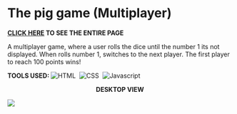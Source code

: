# The pig game (Multiplayer)

<b>[CLICK HERE](https://henriquenagy.github.io/Pig-Game-JavaScriptCourse2024/) TO SEE THE ENTIRE PAGE</b>

A multiplayer game, where a user rolls the dice until the number 1 its not displayed. When rolls number 1, switches to the next player. The first player to reach 100 points wins!

<b>TOOLS USED: </b> 
![HTML](https://img.shields.io/badge/HTML5-E34F26?style=for-the-badge&logo=html5&logoColor=white)&nbsp;
![CSS](https://img.shields.io/badge/CSS3-1572B6?style=for-the-badge&logo=css3&logoColor=white)&nbsp;
![Javascript](https://img.shields.io/badge/JavaScript-323330?style=for-the-badge&logo=javascript&logoColor=F7DF1E)


<p align="center"><b>DESKTOP VIEW</b></p>

<img src="https://ibb.co/Vmjntmh"/>

